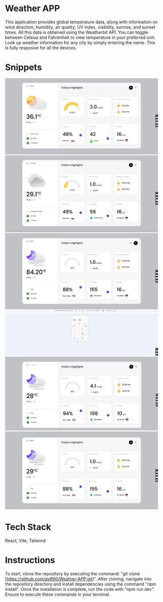 # Weather APP

This application provides global temperature data, along with information on wind direction, humidity, air quality, UV index, visibility, sunrise, and sunset times. All this data is obtained using the Weatherbit API. You can toggle between Celsius and Fahrenheit to view temperature in your preferred unit. Look up weather information for any city by simply entering the name. This is fully resposive for all the devices.

# Snippets

<img src="/src/assets/Snippets/dallas.png"/>
<img src="/src/assets/Snippets/toronto.png"/>
<img src="/src/assets/Snippets/farhenit.png"/>
<img src="/src/assets/Snippets/responsive.png"/>
<img src="/src/assets/Snippets/mumbai.png"/>
<img src="/src/assets/Snippets/delhi.png"/>

# Tech Stack

React, Vite, Tailwind

# Instructions

To start, clone the repository by executing the command: "git clone [https://github.com/ay690/Weather-APP.git]". After cloning, navigate into the repository directory and install dependencies using the command "npm install". Once the installation is complete, run the code with "npm run dev". Ensure to execute these commands in your terminal.
